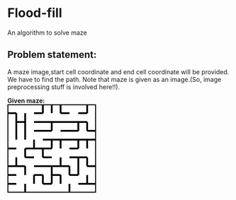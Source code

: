 # Flood-fill
An algorithm to solve maze

<h2>Problem statement:</h2>
  A maze image,start cell coordinate and end cell coordinate will be provided. We have to find the path. Note that maze is given as an image.(So, image preprocessing stuff is involved here!!).
<br>

<b>Given maze:</b>
<br>
<img src="maze00.jpg">
